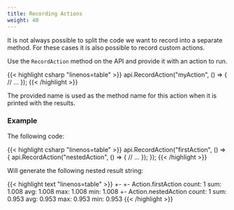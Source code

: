 ```yaml
---
title: Recording Actions
weight: 40
---
```


It is not always possible to split the code we want to record into a separate method.
For these cases it is also possible to record custom actions.

Use the `RecordAction` method on the API and provide it with an action to run.

{{< highlight csharp "linenos=table" >}}
api.RecordAction("myAction", () => {
    // ...
});
{{< /highlight >}}

The provided name is used as the method name for this action when it is printed with the results.

### Example

The following code:

{{< highlight csharp "linenos=table" >}}
api.RecordAction("firstAction", () => {
    api.RecordAction("nestedAction", () => {
        // ...
    });
});
{{< /highlight >}}

Will generate the following nested result string:

{{< highlight text "linenos=table" >}}
+- 
   +- Action.firstAction          count:  1  sum: 1.008  avg: 1.008  max: 1.008  min: 1.008
      +- Action.nestedAction      count:  1  sum: 0.953  avg: 0.953  max: 0.953  min: 0.953
{{< /highlight >}}
